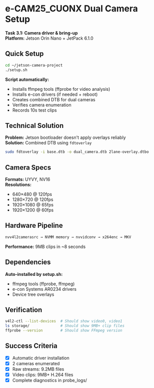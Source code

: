 # e-CAM25_CUONX Dual Camera Setup

**Task 3.1: Camera driver & bring-up**  
**Platform:** Jetson Orin Nano + JetPack 6.1.0  

## Quick Setup

```bash
cd ~/jetson-camera-project
./setup.sh
```

**Script automatically:**
- Installs ffmpeg tools (ffprobe for video analysis)
- Installs e-con drivers (if needed + reboot)
- Creates combined DTB for dual cameras  
- Verifies camera enumeration
- Records 10s test clips

## Technical Solution

**Problem:** Jetson bootloader doesn't apply overlays reliably  
**Solution:** Combined DTB using `fdtoverlay`

```bash
sudo fdtoverlay -i base.dtb -o dual_camera.dtb 2lane-overlay.dtbo
```

## Camera Specs

**Formats:** UYVY, NV16  
**Resolutions:**
- 640×480 @ 120fps
- 1280×720 @ 120fps  
- 1920×1080 @ 65fps
- 1920×1200 @ 60fps

## Hardware Pipeline

```bash
nvv4l2camerasrc → NVMM memory → nvvidconv → x264enc → MKV
```

**Performance:** 9MB clips in ~8 seconds

## Dependencies

**Auto-installed by setup.sh:**
- ffmpeg tools (ffprobe, ffmpeg)
- e-con Systems AR0234 drivers
- Device tree overlays

## Verification

```bash
v4l2-ctl --list-devices  # Should show video0, video1
ls storage/              # Should show 9MB+ clip files
ffprobe --version        # Should show FFmpeg version
```

## Success Criteria

- [x] Automatic driver installation
- [x] 2 cameras enumerated  
- [x] Raw streams: 9.2MB files
- [x] Video clips: 9MB+ H.264 files
- [x] Complete diagnostics in probe_logs/
